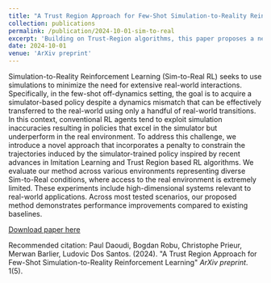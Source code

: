 ```yaml
---
title: "A Trust Region Approach for Few-Shot Simulation-to-Reality Reinforcement Learning"
collection: publications
permalink: /publication/2024-10-01-sim-to-real
excerpt: 'Building on Trust-Region algorithms, this paper proposes a new agent for the Few-Shot Off-Dynamics setting, outperforming the current algorithms in numerous benchmarks.'
date: 2024-10-01
venue: 'ArXiv preprint'
---
```


Simulation-to-Reality Reinforcement Learning (Sim-to-Real RL) seeks to use simulations to minimize the need for extensive real-world interactions. Specifically, in the few-shot off-dynamics setting, the goal is to acquire a simulator-based policy despite a dynamics mismatch that can be effectively transferred to the real-world using only a handful of real-world transitions. In this context, conventional RL agents tend to exploit simulation inaccuracies resulting in policies that excel in the simulator but underperform in the real environment. To address this challenge, we introduce a novel approach that incorporates a penalty to constrain the trajectories induced by the simulator-trained policy inspired by recent advances in Imitation Learning and Trust Region based RL algorithms. We evaluate our method across various environments representing diverse Sim-to-Real conditions, where access to the real environment is extremely limited. These experiments include high-dimensional systems relevant to real-world applications. Across most tested scenarios, our proposed method demonstrates performance improvements compared to existing baselines.


[Download paper here](http://pauldaoudi.github.io/files/Sim2Real.pdf)

Recommended citation: Paul Daoudi, Bogdan Robu, Christophe Prieur, Merwan Barlier, Ludovic Dos Santos. (2024). "A Trust Region Approach for Few-Shot Simulation-to-Reality Reinforcement Learning" <i>ArXiv preprint</i>. 1(5).
